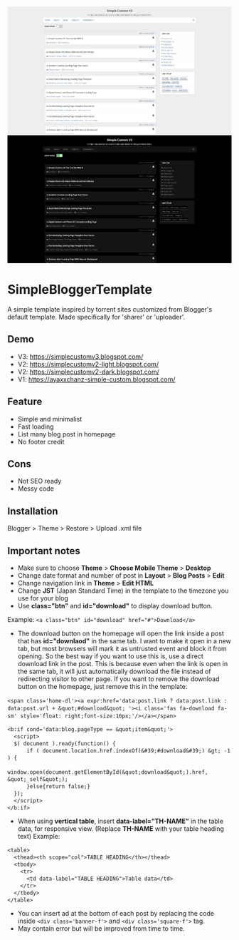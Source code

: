 ![alt text](https://github.com/ayaxxchanz/SimpleBloggerTemplate/blob/master/screenshots/v3.jpg)
![alt text](https://github.com/ayaxxchanz/SimpleBloggerTemplate/blob/master/screenshots/v3-2.jpg)

# SimpleBloggerTemplate
A simple template inspired by torrent sites customized from Blogger's default template. Made specifically for 'sharer' or 'uploader'.

## Demo
- V3: https://simplecustomv3.blogspot.com/
- V2: https://simplecustomv2-light.blogspot.com/
- V2: https://simplecustomv2-dark.blogspot.com/
- V1: https://ayaxxchanz-simple-custom.blogspot.com/

## Feature
- Simple and minimalist
- Fast loading
- List many blog post in homepage
- No footer credit

## Cons
- Not SEO ready
- Messy code

## Installation
Blogger > Theme > Restore > Upload .xml file

## Important notes
- Make sure to choose **Theme** > **Choose Mobile Theme** > **Desktop**
- Change date format and number of post in **Layout** > **Blog Posts** > **Edit**
- Change navigation link in **Theme** > **Edit HTML** 
- Change **JST** (Japan Standard Time) in the template to the timezone you use for your blog
- Use **class="btn"** and **id="download"** to display download button.

Example: ```<a class="btn" id="download" href="#">Download</a>```
- The download button on  the homepage will open the link inside a post that has **id="downlaod"** in the same tab. I want to make it open in a new tab, but most browsers will mark it as untrusted event and block it from opening. So the best way if you want to use this is, use a direct download link in the post. This is because even when the link is open in the same tab, it will just automatically download the file instead of redirecting visitor to other page. If you want to remove the download button on the homepage, just remove this in the template:

```<span class='home-dl'><a expr:href='data:post.link ? data:post.link : data:post.url + &quot;#download&quot; '><i class='fas fa-download fa-sm' style='float: right;font-size:16px;'/></a></span>```

```
<b:if cond='data:blog.pageType == &quot;item&quot;'>
  <script>
  $( document ).ready(function() {
      if ( document.location.href.indexOf(&#39;#download&#39;) &gt; -1 ) {
          window.open(document.getElementById(&quot;download&quot;).href, &quot;_self&quot;);
      }else{return false;}
  });
  </script>
</b:if>
```
- When using **vertical table**, insert **data-label="TH-NAME"** in the table data, for responsive view. (Replace **TH-NAME** with your table heading text)
Example:
```
<table>
  <thead><th scope="col">TABLE HEADING</th></thead>
  <tbody>
    <tr>
      <td data-label="TABLE HEADING">Table data</td>
    </tr>
  </tbody>
</table>
```
- You can insert ad at the bottom of each post by replacing the code inside ```<div class='banner-f'>``` and ```<div class='square-f'>``` tag.
- May contain error but will be improved from time to time.
